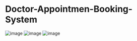 # Doctor-Appointmen-Booking-System
![image](https://github.com/pushba30/Doctor-Appointmen-Booking-System/assets/133020629/75fe3c57-ed9c-436e-9b15-4f3b3b230fa4)
![image](https://github.com/pushba30/Doctor-Appointmen-Booking-System/assets/133020629/2beae530-9f8b-4bc6-b33c-7aa82969b591)
![image](https://github.com/pushba30/Doctor-Appointmen-Booking-System/assets/133020629/0c024f31-38a7-4485-8498-9a3509e5ab88)

